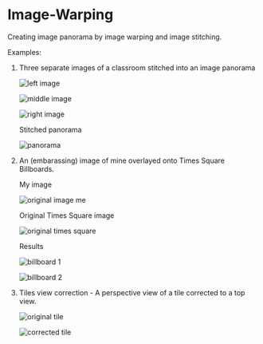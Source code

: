 # Image-Warping
Creating image panorama by image warping and image stitching.


Examples:

1. Three separate images of a classroom stitched into an image panorama

	![left image](https://github.com/sumehta/Image-Warping/blob/master/images/class_1s.jpg)

	![middle image](https://github.com/sumehta/Image-Warping/blob/master/images/class_2s.jpg)

	![right image](https://github.com/sumehta/Image-Warping/blob/master/images/class_3s.jpg)


	Stitched panorama

	![panorama](https://github.com/sumehta/Image-Warping/blob/master/images/finalpanaroma.jpg)


2. An (embarassing) image of mine overlayed onto Times Square Billboards.

	My image

	![original image me](https://github.com/sumehta/Image-Warping/blob/master/images/cropped.jpg)

	Original Times Square image
	
	![original times square](https://github.com/sumehta/Image-Warping/blob/master/images/timessquare.jpg)


	Results

	![billboard 1](https://github.com/sumehta/Image-Warping/blob/master/images/q6_2.jpg)


	![billboard 2](https://github.com/sumehta/Image-Warping/blob/master/images/q6.jpg)


3. Tiles view correction -  A perspective view of a tile corrected to a top view.

	![original tile](https://github.com/sumehta/Image-Warping/blob/master/images/fancyTiles.jpg)

	![corrected tile](https://github.com/sumehta/Image-Warping/blob/master/images/fancyTileswarped.jpg)